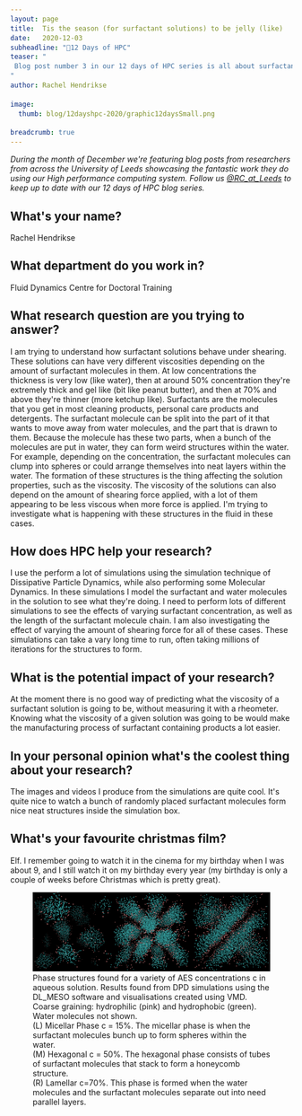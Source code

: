 ```yaml
---
layout: page
title:  Tis the season (for surfactant solutions) to be jelly (like)
date:   2020-12-03
subheadline: "🎄12 Days of HPC"
teaser: "
 Blog post number 3 in our 12 days of HPC series is all about surfactant solutions!
"
author: Rachel Hendrikse

image:
  thumb: blog/12dayshpc-2020/graphic12daysSmall.png

breadcrumb: true
---
```


_During the month of December we're featuring blog posts from researchers from across the University of Leeds showcasing the fantastic work they do using our High performance computing system. Follow us [@RC_at_Leeds](https://twitter.com/RC_at_leeds) to keep up to date with our 12 days of HPC blog series._

## What's your name?

Rachel Hendrikse

## What department do you work in?

Fluid Dynamics Centre for Doctoral Training

## What research question are you trying to answer?

I am trying to understand how surfactant solutions behave under shearing. These solutions can have very different viscosities depending on the amount of surfactant molecules in them. At low concentrations the thickness is very low (like water), then at around 50% concentration they're extremely thick and gel like (bit like peanut butter), and then at 70% and above they're thinner (more ketchup like). 
Surfactants are the molecules that you get in most cleaning products, personal care products and detergents. The surfactant molecule can be split into the part of it that wants to move away from water molecules, and the part that is drawn to them. Because the molecule has these two parts, when a bunch of the molecules are put in water, they can form weird structures within the water. For example, depending on the concentration, the surfactant molecules can clump into spheres or could arrange themselves into neat layers within the water. The formation of these structures is the thing affecting the solution properties, such as the viscosity. 
The viscosity of the solutions can also depend on the amount of shearing force applied, with a lot of them appearing to be less viscous when more force is applied. I'm trying to investigate what is happening with these structures in the fluid in these cases.

## How does HPC help your research?

I use the perform a lot of simulations using the simulation technique of Dissipative Particle Dynamics, while also performing some Molecular Dynamics. In these simulations I model the surfactant and water molecules in the solution to see what they're doing. I need to perform lots of different simulations to see the effects of varying surfactant concentration, as well as the length of the surfactant molecule chain. I am also investigating the effect of varying the amount of shearing force for all of these cases. These simulations can take a vary long time to run, often taking millions of iterations for the structures to form. 

## What is the potential impact of your research?

At the moment there is no good way of predicting what the viscosity of a surfactant solution is going to be, without measuring it with a rheometer. Knowing what the viscosity of a given solution was going to be would make the manufacturing process of surfactant containing products a lot easier.

## In your personal opinion what's the coolest thing about your research?

The images and videos I produce from the simulations are quite cool. It's quite nice to watch a bunch of randomly placed surfactant molecules form nice neat structures inside the simulation box. 

## What's your favourite christmas film?

Elf. I remember going to watch it in the cinema for my birthday when I was about 9, and I still watch it on my birthday every year (my birthday is only a couple of weeks before Christmas which is pretty great). 

<figure>
<div class='row' style='display:flex;'>
  <div class='column'>
    <img src='/images/blog/12dayshpc-2020/day3/MicellarPhase_Rachel Hendrikse.png' alt='Phase structures for Micellar Phase c = 15%. The micellar phase is when the surfactant molecules bunch up to form spheres within the water.' />
  </div>
  <div class='column'>
    <img src='/images/blog/12dayshpc-2020/day3/HexagonalPhase_Rachel Hendrikse.png' alt='Phase structures for Hexagonal c = 50%. The hexagonal phase consists of tubes of surfactant molecules that stack to form a honeycomb structure.'/>
  </div>
  <div class='column'>
    <img src='/images/blog/12dayshpc-2020/day3/LamellarPhase_Rachel Hendrikse.png' alt='Phase structures for Lamellar c=70%. This phase is formed when the water molecules and the surfactant molecules separate out into need parallel layers.'>
  </div>  
</div>
    <figcaption>
      Phase structures found for a variety of AES concentrations c in aqueous solution. Results found from DPD simulations using the DL_MESO software and visualisations created using VMD. Coarse graining: hydrophilic (pink) and hydrophobic (green). Water molecules not shown. <br>
      (L) Micellar Phase c = 15%. The micellar phase is when the surfactant molecules bunch up to form spheres within the water. <br>
      (M) Hexagonal c = 50%. The hexagonal phase consists of tubes of surfactant molecules that stack to form a honeycomb structure. <br>
      (R) Lamellar c=70%. This phase is formed when the water molecules and the surfactant molecules separate out into need parallel layers.
    </figcaption>
</figure>

